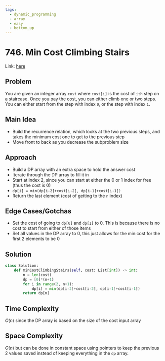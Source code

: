 ```yaml
---
tags:
  - dynamic_programming
  - array
  - easy
  - bottom_up
---
```

# 746. Min Cost Climbing Stairs
Link: [here](https://leetcode.com/problems/min-cost-climbing-stairs/)
## Problem
You are given an integer array `cost` where `cost[i]` is the cost of `ith` step on a staircase. Once you pay the cost, you can either climb one or two steps.
You can either start from the step with index `0`, or the step with index `1`.
## Main Idea
- Build the recurrence relation, which looks at the two previous steps, and takes the minimum cost one to get to the previous step
- Move front to back as you decrease the subproblem size
## Approach
- Build a DP array with an extra space to hold the answer cost
- Iterate through the DP array to fill it in
- Start at index 2, since you can start at either the 0 or 1 index for free (thus the cost is 0)
- `dp[i] = min(dp[i-2]+cost[i-2], dp[i-1]+cost[i-1])`
- Return the last element (cost of getting to the `n` index)
## Edge Cases/Gotchas 
- Set the cost of going to `dp[0]` and `dp[1]` to 0. This is because there is no cost to start from either of those items
- Set all values in the DP array to 0, this just allows for the min cost for the first 2 elements to be 0
## Solution
```python
class Solution:
    def minCostClimbingStairs(self, cost: List[int]) -> int:
        n = len(cost)
        dp = [0]*(n+1)
        for i in range(2, n+1):
            dp[i] = min(dp[i-2]+cost[i-2], dp[i-1]+cost[i-1])
        return dp[n]
```
## Time Complexity 
$O(n)$ since the DP array is based on the size of the cost input array
## Space Complexity 
$O(n)$ but can be done in constant space using pointers to keep the previous 2 values saved instead of keeping everything in the `dp` array.
